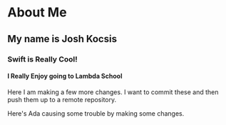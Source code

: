 # About Me
## My name is Josh Kocsis
### Swift is Really Cool!
#### I Really Enjoy going to Lambda School


Here I am making a few more changes. I want to commit these and then push them up to a remote repository.

Here's Ada causing some trouble by making some changes.
